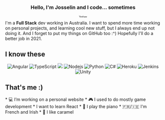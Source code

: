 <h3 align="center">Hello, I'm Josselin and I code... sometimes</h3>
<p style="font-size: 7px" align="center">
Yeehaw
</p>
I'm a <b>Full Stack</b> dev working in Australia.
I want to spend more time working on personal projects, and learning cool new stuff, but I always end up not doing it. And I forget to put my things on GitHub too :^)
Hopefully I'll do a better job in 2021.

<h2>I know these</h2>
<p align="center">
    <img alt="Angular" src="https://img.shields.io/badge/-Angular%20-%23DD0031.svg?&style=flat-square&logo=angular&logoColor=white"/>
    <img alt="TypeScript" src="https://img.shields.io/badge/-TypeScript-007ACC?style=flat-square&logo=typescript&logoColor=white" />
    <img src="https://img.shields.io/badge/SASS%20-hotpink.svg?&style=flat-square&logo=SASS&logoColor=white"/>
    <img alt="Nodejs" src="https://img.shields.io/badge/-Nodejs-43853d?style=flat-square&logo=Node.js&logoColor=white" />
    <img alt="Python" src="https://img.shields.io/badge/-Python-F9A03C?style=flat-square&logo=python&logoColor=white" />
    <img alt="C#" src="https://img.shields.io/badge/-C%23%20-%23007ACF.svg?&style=flat-square&logo=c-sharp&logoColor=white"/>
    <img alt="Heroku" src="https://img.shields.io/badge/-Heroku%20-%23430098.svg?&style=flat-square&logo=heroku&logoColor=white"/>
    <img alt="Jenkins" src="https://img.shields.io/badge/-Jenkins%20-%232C5263.svg?&style=flat-square&logo=jenkins&logoColor=white"/>
    <img alt="Unity" src="https://img.shields.io/badge/-Unity%20-%23000000.svg?&style=flat-square&logo=unity&logoColor=white"/>
</p>

<h2> That's me :)</h2>
* 💻 I’m working on a personal website
* 🎮 I used to do mostly game development
* I want to learn React
* 🎹 I play the piano
* 🇫🇷/🇮🇪 I'm French and Irish
* 🍴 I like caramel
